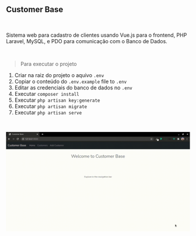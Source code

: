 ## Customer Base

<br>

Sistema web para cadastro de clientes usando Vue.js para o frontend, PHP Laravel, MySQL, e PDO para comunicação com o Banco de Dados.

<br>

> Para executar o projeto

1) Criar na raiz do projeto o aquivo `.env`
2) Copiar o conteúdo do `.env.example` file to `.env`
3) Editar as credenciais do banco de dados no `.env`
4) Executar `composer install`
5) Executar `php artisan key:generate`
6) Executar `php artisan migrate`
7) Executar `php artisan serve`

<br>

![Gif Demo](img/DemoCustomerBase.gif)
